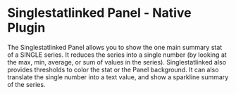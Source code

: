# Singlestatlinked Panel -  Native Plugin

The Singlestatlinked Panel allows you to show the one main summary stat of a SINGLE series. It reduces the series into a single number (by looking at the max, min, average, or sum of values in the series). Singlestatlinked also provides thresholds to color the stat or the Panel background. It can also translate the single number into a text value, and show a sparkline summary of the series.
